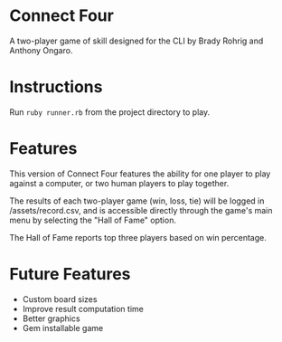 # Connect Four
A two-player game of skill designed for the CLI by Brady Rohrig and Anthony Ongaro.

# Instructions
Run `ruby runner.rb` from the project directory to play.

# Features
This version of Connect Four features the ability for one player to play against a computer, or two human players to play together.

The results of each two-player game (win, loss, tie) will be logged in /assets/record.csv, and is accessible directly through the game's main menu by selecting the "Hall of Fame" option.

The Hall of Fame reports top three players based on win percentage.

# Future Features
- Custom board sizes
- Improve result computation time
- Better graphics
- Gem installable game